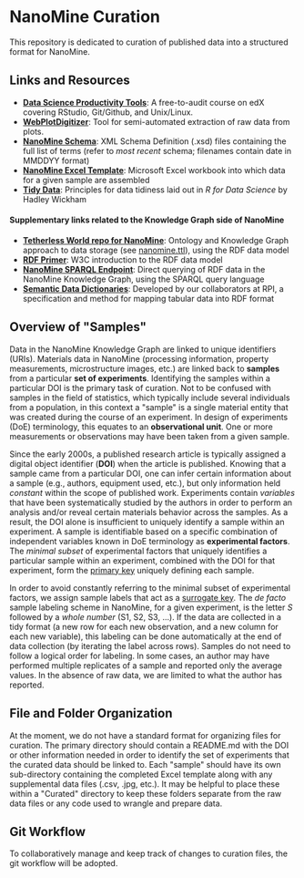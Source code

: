 # NanoMine Curation
This repository is dedicated to curation of published data into a structured format for NanoMine.

## Links and Resources
* [**Data Science Productivity Tools**](https://www.edx.org/course/data-science-productivity-tools): A free-to-audit course on edX covering RStudio, Git/Github, and Unix/Linux.
* [**WebPlotDigitizer**](https://apps.automeris.io/wpd/): Tool for semi-automated extraction of raw data from plots.
* [**NanoMine Schema**](https://github.com/bingyinh/nanomine-schema/tree/master/xml): XML Schema Definition (.xsd) files containing the full list of terms (refer to *most recent* schema; filenames contain date in MMDDYY format)
* [**NanoMine Excel Template**](https://github.com/bingyinh/nanomine-schema/tree/master/xls-input-forms): Microsoft Excel workbook into which data for a given sample are assembled
* [**Tidy Data**](https://r4ds.had.co.nz/tidy-data.html): Principles for data tidiness laid out in *R for Data Science* by Hadley Wickham
#### Supplementary links related to the Knowledge Graph side of NanoMine
* [**Tetherless World repo for NanoMine**](https://github.com/tetherless-world/nanomine-graph): Ontology and Knowledge Graph approach to data storage (see [nanomine.ttl](https://github.com/tetherless-world/nanomine-graph/blob/master/nanomine.ttl)), using the RDF data model
* [**RDF Primer**](https://www.w3.org/TR/rdf11-primer/): W3C introduction to the RDF data model
* [**NanoMine SPARQL Endpoint**](https://qa.materialsmine.org/wi/sparql.html): Direct querying of RDF data in the NanoMine Knowledge Graph, using the SPARQL query language
* [**Semantic Data Dictionaries**](https://www.mitpressjournals.org/doi/abs/10.1162/dint_a_00058): Developed by our collaborators at RPI, a specification and method for mapping tabular data into RDF format


## Overview of "Samples"
Data in the NanoMine Knowledge Graph are linked to unique identifiers (URIs). Materials data in NanoMine (processing information, property measurements, microstructure images, etc.) are linked back to **samples** from a particular **set of experiments**. Identifying the samples within a particular DOI is the primary task of curation. Not to be confused with samples in the field of statistics, which typically include several individuals from a population, in this context a "sample" is a single material entity that was created during the course of an experiment. In design of experiments (DoE) terminology, this equates to an **observational unit**. One or more measurements or observations may have been taken from a given sample. 

Since the early 2000s, a published research article is typically assigned a digital object identifier (**DOI**) when the article is published. Knowing that a sample came from a particular DOI, one can infer certain information about a sample (e.g., authors, equipment used, etc.), but only information held *constant* within the scope of published work. Experiments contain *variables* that have been systematically studied by the authors in order to perform an analysis and/or reveal certain materials behavior across the samples. As a result, the DOI alone is insufficient to uniquely identify a sample within an experiment. A sample is identifiable based on a specific combination of independent variables known in DoE terminology as **experimental factors**. The *minimal subset* of experimental factors that uniquely identifies a particular sample within an experiment, combined with the DOI for that experiment, form the [primary key](https://en.wikipedia.org/wiki/Primary_key) uniquely defining each sample.

In order to avoid constantly referring to the minimal subset of experimental factors, we assign sample labels that act as a [surrogate key](https://en.wikipedia.org/wiki/Surrogate_key). The *de facto* sample labeling scheme in NanoMine, for a given experiment, is the letter *S* followed by a *whole number* (S1, S2, S3, ...). If the data are collected in a tidy format (a new row for each new observation, and a new column for each new variable), this labeling can be done automatically at the end of data collection (by iterating the label across rows). Samples do not need to follow a logical order for labeling. In some cases, an author may have performed multiple replicates of a sample and reported only the average values. In the absence of raw data, we are limited to what the author has reported. 

## File and Folder Organization
At the moment, we do not have a standard format for organizing files for curation. The primary directory should contain a README.md with the DOI or other information needed in order to identify the set of experiments that the curated data should be linked to. Each "sample" should have its own sub-directory containing the completed Excel template along with any supplemental data files (.csv, .jpg, etc.). It may be helpful to place these within a "Curated" directory to keep these folders separate from the raw data files or any code used to wrangle and prepare data.

## Git Workflow
To collaboratively manage and keep track of changes to curation files, the git workflow will be adopted.


